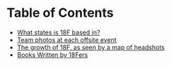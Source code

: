 # Table of Contents 

* [What states is 18F based in?](https://github.com/18F/meta/blob/master/projects/how-many-states.md)
* [Team photos at each offsite event](https://github.com/18F/meta/blob/master/projects/offsite-team-pictures.md)
* [The growth of 18F, as seen by a map of headshots](https://github.com/18F/meta/blob/master/projects/map-of-headshots.md)
* [Books Written by 18Fers](https://github.com/18F/meta/blob/master/projects/books.md)
